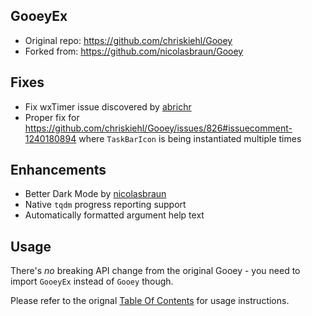 GooeyEx
---
- Original repo: https://github.com/chriskiehl/Gooey
- Forked from: https://github.com/nicolasbraun/Gooey

Fixes 
---
- Fix wxTimer issue discovered by [abrichr](https://github.com/chriskiehl/Gooey/issues/845)
- Proper fix for https://github.com/chriskiehl/Gooey/issues/826#issuecomment-1240180894 where `TaskBarIcon` is being instantiated multiple times

Enhancements
---
- Better Dark Mode by [nicolasbraun](https://github.com/chriskiehl/Gooey/pull/891)
- Native `tqdm` progress reporting support
- Automatically formatted argument help text

Usage
---
There's *no* breaking API change from the original Gooey - you need to import `GooeyEx` instead of `Gooey` though.

Please refer to the orignal [Table Of Contents](https://github.com/chriskiehl/Gooey?tab=readme-ov-file#table-of-contents) for usage instructions.